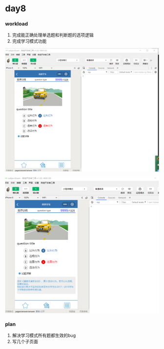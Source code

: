 # day8

### workload

1. 完成能正确处理单选题和判断题的选项逻辑
2. 完成学习模式功能

![选项逻辑](https://github.com/lyreal666/miscellaneous/blob/master/company/screenShot/option.png?raw=true)

![学习模式](https://github.com/lyreal666/miscellaneous/blob/master/company/screenShot/studyMode.png?raw=true)

### plan

1. 解决学习模式所有题都生效的bug
2. 写几个子页面